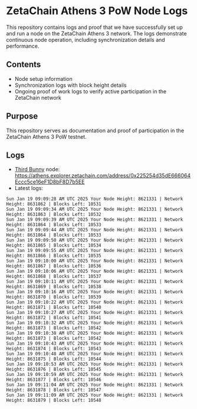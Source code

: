 # ZetaChain Athens 3 PoW Node Logs
This repository contains logs and proof that we have successfully set up and run a node on the ZetaChain Athens 3 network. The logs demonstrate continuous node operation, including synchronization details and performance.

## Contents
- Node setup information
- Synchronization logs with block height details
- Ongoing proof of work logs to verify active participation in the ZetaChain network

## Purpose
This repository serves as documentation and proof of participation in the ZetaChain Athens 3 PoW testnet.

## Logs

- [Third Bunny](https://thirdbunny.xyz/) node: https://athens.explorer.zetachain.com/address/0x225254d35dE666064Eccc5ce16eF1D8bF8D7b5EE
- Latest logs:
```
Sun Jan 19 09:09:28 AM UTC 2025 Your Node Height: 8621331 | Network Height: 8631862 | Blocks Left: 10531
Sun Jan 19 09:09:34 AM UTC 2025 Your Node Height: 8621331 | Network Height: 8631863 | Blocks Left: 10532
Sun Jan 19 09:09:39 AM UTC 2025 Your Node Height: 8621331 | Network Height: 8631864 | Blocks Left: 10533
Sun Jan 19 09:09:44 AM UTC 2025 Your Node Height: 8621331 | Network Height: 8631864 | Blocks Left: 10533
Sun Jan 19 09:09:50 AM UTC 2025 Your Node Height: 8621331 | Network Height: 8631865 | Blocks Left: 10534
Sun Jan 19 09:09:55 AM UTC 2025 Your Node Height: 8621331 | Network Height: 8631866 | Blocks Left: 10535
Sun Jan 19 09:10:00 AM UTC 2025 Your Node Height: 8621331 | Network Height: 8631867 | Blocks Left: 10536
Sun Jan 19 09:10:06 AM UTC 2025 Your Node Height: 8621331 | Network Height: 8631868 | Blocks Left: 10537
Sun Jan 19 09:10:11 AM UTC 2025 Your Node Height: 8621331 | Network Height: 8631869 | Blocks Left: 10538
Sun Jan 19 09:10:16 AM UTC 2025 Your Node Height: 8621331 | Network Height: 8631870 | Blocks Left: 10539
Sun Jan 19 09:10:22 AM UTC 2025 Your Node Height: 8621331 | Network Height: 8631871 | Blocks Left: 10540
Sun Jan 19 09:10:27 AM UTC 2025 Your Node Height: 8621331 | Network Height: 8631872 | Blocks Left: 10541
Sun Jan 19 09:10:32 AM UTC 2025 Your Node Height: 8621331 | Network Height: 8631873 | Blocks Left: 10542
Sun Jan 19 09:10:38 AM UTC 2025 Your Node Height: 8621331 | Network Height: 8631873 | Blocks Left: 10542
Sun Jan 19 09:10:43 AM UTC 2025 Your Node Height: 8621331 | Network Height: 8631874 | Blocks Left: 10543
Sun Jan 19 09:10:48 AM UTC 2025 Your Node Height: 8621331 | Network Height: 8631875 | Blocks Left: 10544
Sun Jan 19 09:10:53 AM UTC 2025 Your Node Height: 8621331 | Network Height: 8631876 | Blocks Left: 10545
Sun Jan 19 09:10:59 AM UTC 2025 Your Node Height: 8621331 | Network Height: 8631877 | Blocks Left: 10546
Sun Jan 19 09:11:04 AM UTC 2025 Your Node Height: 8621331 | Network Height: 8631878 | Blocks Left: 10547
Sun Jan 19 09:11:09 AM UTC 2025 Your Node Height: 8621331 | Network Height: 8631879 | Blocks Left: 10548
```
